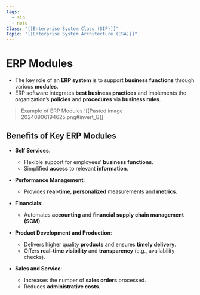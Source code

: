 ```yaml
---
tags:
  - sip
  - note
Class: "[[Enterprise System Class (SIP)]]"
Topic: "[[Enterprise System Architecture (ESA)]]"
---
```


# ERP Modules

- The key role of an **ERP system** is to support **business functions** through various **modules**.
- ERP software integrates **best business practices** and implements the organization’s **policies** and **procedures** via **business rules**.

>Example of ERP Modules
>![[Pasted image 20240906194625.png#invert_B]]

## Benefits of Key ERP Modules

- **Self Services**:
    
    - Flexible support for employees’ **business functions**.
    - Simplified **access** to relevant **information**.
- **Performance Management**:
    
    - Provides **real-time**, **personalized** measurements and **metrics**.
- **Financials**:
    
    - Automates **accounting** and **financial** **supply chain management (SCM)**.
- **Product Development and Production**:
    
    - Delivers higher quality **products** and ensures **timely delivery**.
    - Offers **real-time visibility** and **transparency** (e.g., availability checks).
- **Sales and Service**:
    
    - Increases the number of **sales orders** processed.
    - Reduces **administrative costs**.
